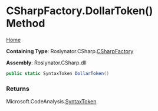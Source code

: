 <a name="_top"></a>

# CSharpFactory\.DollarToken\(\) Method

[Home](../../../../README.md#_top)

**Containing Type**: Roslynator\.CSharp\.[CSharpFactory](../README.md#_top)

**Assembly**: Roslynator\.CSharp\.dll

```csharp
public static SyntaxToken DollarToken()
```

### Returns

Microsoft\.CodeAnalysis\.[SyntaxToken](https://docs.microsoft.com/en-us/dotnet/api/microsoft.codeanalysis.syntaxtoken)

